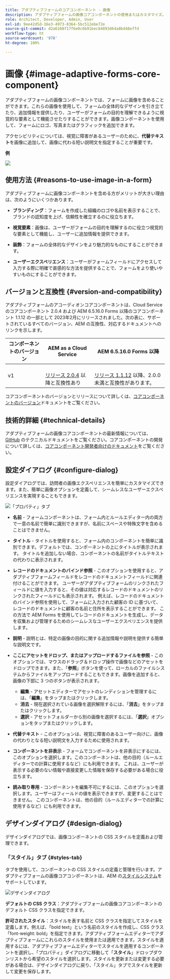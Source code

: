 ```yaml
---
title: アダプティブフォームのコアコンポーネント - 画像
description: アダプティブフォームの画像コアコンポーネントの使用またはカスタマイズ。
role: Architect, Developer, Admin, User
exl-id: 9ee42d5d-16e3-4973-8364-5bc512ebe72e
source-git-commit: d2a6108f17f6e0c6b91bec84893d64a8bd48effd
workflow-type: ht
source-wordcount: '978'
ht-degree: 100%

---
```


# 画像 {#image-adaptive-forms-core-component}

アダプティブフォームの画像コンポーネントでは、フォームに画像を含めることができます。これらの画像を使用して、フォームの全体的なデザインを引き立てたり、追加情報を提供したり、ユーザーがフォームの目的を理解できるように視覚的な要素として機能させたりすることができます。画像コンポーネントを使用して、フォームにロゴ、写真またはグラフィックを追加できます。

アクセシビリティについては、視覚に障害があるユーザーのために、**代替テキスト**&#x200B;を画像に追加して、画像に代わる短い説明文を指定することが重要です。


**例**

![](/help/adaptive-forms/assets/image.png)


## 使用方法 {#reasons-to-use-image-in-a-form}

アダプティブフォームに画像コンポーネントを含める方がメリットが大きい理由は、次のようにいくつかあります。

* **ブランディング**：フォームを作成した組織のロゴや名前を表示することで、ブランドの認知度を上げ、信頼性を確立するのに役立ちます。

* **視覚要素**：画像は、ユーザーがフォームの目的を理解するのに役立つ視覚的な要素として機能し、ユーザーに追加情報を提供できます。

* **装飾**：フォームの全体的なデザインをより魅力的なものにすることができます。

* **ユーザーエクスペリエンス**：ユーザーがフォームフィールドにアクセスして入力する際に明確で直感的な方法を提供することで、フォームをより使いやすいものにすることができます。

## バージョンと互換性 {#version-and-compatibility}

アダプティブフォームのアコーディオンコアコンポーネントは、Cloud Service のコアコンポーネント 2.0.4 および AEM 6.5.16.0 Forms 以降のコアコンポーネント 1.1.12 の一部として 2023年2月にリリースされました。次の表に、サポートされているすべてのバージョン、AEM の互換性、対応するドキュメントへのリンクを示します。

| コンポーネントのバージョン | AEM as a Cloud Service | AEM 6.5.16.0 Forms 以降 |
|---|---|---|
| v1 | <br>[リリース 2.0.4](/help/adaptive-forms/version.md) 以降と互換性あり | <br>[リリース 1.1.12](/help/adaptive-forms/version.md) 以降、2.0.0 未満と互換性があります。 |

コアコンポーネントのバージョンとリリースについて詳しくは、[コアコンポーネントのバージョン](/help/adaptive-forms/version.md)ドキュメントをご覧ください。


<!-- ## Sample Component Output {#sample-component-output}

To experience the Accordion Component as well as see examples of its configuration options as well as HTML and JSON output, visit the [Component Library](https://adobe.com/go/aem_cmp_library_accordion). -->

## 技術的詳細 {#technical-details}

アダプティブフォームの画像コアコンポーネントの最新情報については、[GitHub](https://github.com/adobe/aem-core-forms-components/tree/master/ui.af.apps/src/main/content/jcr_root/apps/core/fd/components/form/image/v1/image) のテクニカルドキュメントをご覧ください。コアコンポーネントの開発について詳しくは、[コアコンポーネント開発者向けのドキュメント](/help/developing/overview.md)をご覧ください。


## 設定ダイアログ {#configure-dialog}

設定ダイアログでは、訪問者の画像エクスペリエンスを簡単にカスタマイズできます。また、簡単に画像オプションを定義して、シームレスなユーザーエクスペリエンスを実現することもできます。

![「プロパティ」タブ](/help/adaptive-forms/assets/image_properties.png)

* **名前** - フォームコンポーネントは、フォーム内とルールエディター内の両方で一意の名前で簡単に識別できますが、名前にスペースや特殊文字を含めることはできません。

* **タイトル** - タイトルを使用すると、フォーム内のコンポーネントを簡単に識別できます。デフォルトでは、コンポーネントの上にタイトルが表示されます。 タイトルを追加しない場合、コンポーネントの名前がタイトルテキストの代わりに表示されます。

* **レコードのドキュメントのバインド参照** - このオプションを使用すると、アダプティブフォームフィールドをレコードのドキュメントフィールドに関連付けることができます。 ユーザーがアダプティブフォームのリンクされたフィールドに値を入力すると、その値は対応するレコードのドキュメントのリンクされたフィールドにも表示されます。 例えば、レコードのドキュメントのバインド参照を使用して、フォームに入力された顧客の ID に基づいて、レコードのドキュメントに顧客の名前と住所を表示することができます。 この方法で AEM Forms を使用してレコードのドキュメントを生成し、データを収集および管理するためのシームレスなユーザーエクスペリエンスを提供します。

* **説明** - 説明とは、特定の画像の目的に関する追加情報や説明を提供する簡単な説明文です。

* **ここにアセットをドロップ、またはアップロードするファイルを参照** - このオプションでは、マウスのドラッグ＆ドロップ操作で画像などのアセットをドロップできます。また、「**参照**」ボタンを使って、ローカルのファイルシステムからファイルをアップロードすることもできます。画像を追加すると、画像の下部に 3 つのボタンが表示されます。
   * **編集** - アセットエディターでアセットのレンディションを管理するには、「**編集**」をタップまたはクリックします。
   * **消去** - 現在選択されている画像を選択解除するには、「**消去**」をタップまたはクリックします。
   * **選択** - アセットフォルダーから別の画像を選択するには、「**選択**」オプションをタップまたはクリックします。

* **代替テキスト** - このオプションは、視覚に障害のあるユーザー向けに、画像の代わりとなる短い説明文を入力するために使用されます。

* **コンポーネントを非表示** - フォームでコンポーネントを非表示にするには、このオプションを選択します。このコンポーネントは、他の目的（ルールエディターでの計算に使用するなど）にも利用できます。 これは、ユーザーが表示する必要のない情報や直接変更した情報を保存する必要がある場合に役立ちます。

* **読み取り専用** - コンポーネントを編集不可にするには、このオプションを選択します。ユーザーはフィールドの値を表示できますが、変更することはできません。 このコンポーネントは、他の目的（ルールエディターでの計算に使用するなど）にも利用できます。

## デザインダイアログ {#design-dialog}

デザインダイアログでは、画像コンポーネントの CSS スタイルを定義および管理できます。

### 「スタイル」タブ {#styles-tab}

タブを使用して、コンポーネントの CSS スタイルの定義と管理を行います。アダプティブフォームの画像コアコンポーネントは、AEM の[スタイルシステム](/help/get-started/authoring.md#component-styling)をサポートしています。

![デザインダイアログ](/help/adaptive-forms/assets/image_designdialog.png)

**デフォルトの CSS クラス**：アダプティブフォームの画像コアコンポーネントのデフォルト CSS クラスを指定できます。

**許可されたスタイル**：スタイルを表す名前と CSS クラスを指定してスタイルを定義します。例えば、「bold text」という名前のスタイルを作成し、CSS クラス「font-weight: bold」を指定できます。アダプティブフォームエディターでアダプティブフォームにこれらのスタイルを使用または適用できます。スタイルを適用するには、アダプティブフォームエディターでスタイルを適用するコンポーネントを選択し、「プロパティ」ダイアログに移動して「**スタイル**」ドロップダウンリストから希望のスタイルを選択します。スタイルを更新または変更する必要がある場合は、デザインダイアログに戻り、「スタイル」タブでスタイルを更新して変更を保存します。

